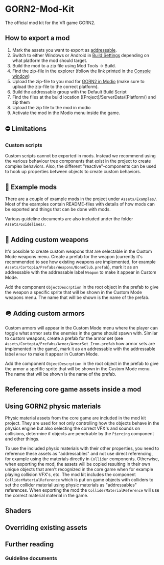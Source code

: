# GORN2-Mod-Kit
The official mod kit for the VR game GORN2.

## How to export a mod
1. Mark the assets you want to export as [addressable](https://docs.unity3d.com/Packages/com.unity.addressables@0.4/manual/AddressableAssetsGettingStarted.html).
2. Switch to either Windows or Android in [Build Settings](https://docs.unity3d.com/2022.3/Documentation/Manual/BuildSettings.html) depending on what platform the mod should target.
3. Build the mod to a zip file using Mod Tools -> Build.
4. Find the zip-file in the explorer (follow the link printed in the [Console window](https://docs.unity3d.com/2022.3/Documentation/Manual/Console.html))
5. Upload the zip-file to you mod for [GORN2 in Modio](https://mod.io/g/gorn-2) (make sure to upload the zip-file to the correct platform).
6. Build the addressable group with the Default Build Script
7. Find the files at the build location ([Project]/ServerData/[Platform/) and zip them
8. Upload the zip file to the mod in modio
9. Activate the mod in the Modio menu inside the game.

## :no_entry: Limitations
### Custom scripts
Custom scripts cannot be exported in mods. Instead we recommend using the various behaviour tree components that exist in the project to create complex behaviors. Also, the different "reactive"-components can be used to hook up properties between objects to create custom behaviors.

## :page_with_curl: Example mods
There are a couple of example mods in the project under `Assets/Examples/`. Most of the examples contain README-files with details of how mods can be exported and things that can be done with mods.

Various guideline documents are also included under the folder `Assets/Guidelines/`.

## :hocho: Adding custom weapons
It's possible to create custom weapons that are selectable in the Custom Mode weapons menu. Create a prefab for the weapon (currently it's recommended to see how existing weapons are implemented, for example `Assets/Cortopia/Prefabs/Weapons/BoneClub.prefab`), mark it as an addressable with the addressable label `Weapon` to make it appear in Custom Mode.

Add the component `ObjectDescrption` in the root object in the prefab to give the weapon a specific sprite that will be shown in the Custom Mode weapons menu. The name that will be shown is the name of the prefab.

## 🪖 Adding custom armors

Custom armors will appear in the Custom Mode menu where the player can toggle what armor sets the enemies in the game should spawn with. Similar to custom weapons, create a prefab for the armor set (see `Assets/Cortopia/Prefabs/Armor/ArmorSet_Iron.prefab` how armor sets are implemented in the game), mark it as an addressable with the addressable label `Armor` to make it appear in Custom Mode.

Add the component `ObjectDescrption` in the root object in the prefab to give the armor a spefific sprite that will be shown in the Custom Mode menu. The name that will be shown is the name of the prefab.

## Referencing core game assets inside a mod

## Using GORN2 physic materials
Physic material assets from the core game are included in the mod kit project. They are used for not only controlling how the objects behave in the physics engine but also selecting the correct VFX's and sounds on collisions, determine if objects are penetrable by the `Piercing` component and other things.

To use the included physic materials with their other properties, you need to reference these assets as "addressables" and not use direct referencing, for example using the materials directly in `Collider` components. Otherwise, when exporting the mod, the assets will be copied resulting in their own unique objects that aren't recognized in the core game when for example playing collision VFX's, etc. The mod kit includes the component `ColliderMaterialReference` which is put on game objects with colliders to set the collider material using physic materials as "addressables" references. When exporting the mod the `ColliderMaterialReference` will use the correct material material in the game.

## Shaders

## Overriding existing assets

## Further reading
### Guideline documents
